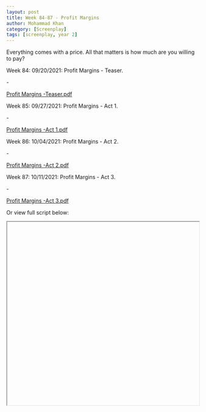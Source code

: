 ```yaml
---
layout: post
title: Week 84-87 - Profit Margins
author: Mohammad Khan
category: [Screenplay]
tags: [screenplay, year 2]
---
```

Everything comes with a price. All that matters is how much are you willing to pay?

<p>Week 84: 09/20/2021: Profit Margins - Teaser.</p>
- <p><a href="">
Profit Margins -Teaser.pdf</a></p>

<p>Week 85: 09/27/2021: Profit Margins - Act 1.</p>
- <p><a href="">
Profit Margins -Act 1.pdf</a></p>

<p>Week 86: 10/04/2021: Profit Margins - Act 2.</p>
- <p><a href="">
Profit Margins -Act 2.pdf</a></p>

<p>Week 87: 10/11/2021: Profit Margins - Act 3.</p>
- <p><a href="">
Profit Margins -Act 3.pdf</a></p>


Or view full script below: 
<iframe src="" width="100%" height="480" allow="autoplay"></iframe>